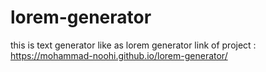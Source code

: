 # lorem-generator

this is text generator like as lorem generator
link of project : https://mohammad-noohi.github.io/lorem-generator/
